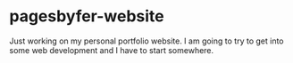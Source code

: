 # pagesbyfer-website

Just working on my personal portfolio website. I am going to try to get into some web development and I have to start somewhere.

